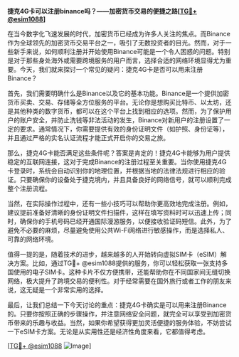 **捷克4G卡可以注册binance吗？——加密货币交易的便捷之路[[TG💪+ @esim1088](https://t.me/s/esim1088)]**

在当今数字化飞速发展的时代，加密货币已经成为许多人关注的焦点。而Binance作为全球领先的加密货币交易平台之一，吸引了无数投资者的目光。然而，对于一些新手来说，如何顺利注册并开始使用Binance可能是一个令人困惑的问题。特别是对于那些身处海外或需要跨境服务的用户而言，选择合适的网络环境显得尤为重要。今天，我们就来探讨一个常见的疑问：捷克4G卡是否可以用来注册Binance？

首先，我们需要明确什么是Binance以及它的基本功能。Binance是一个提供加密货币买卖、交易、存储等全方位服务的平台。无论你是想购买比特币、以太坊，还是其他种类的数字货币，都可以在这个平台上找到相应的选项。然而，为了保护用户的账户安全，并防止洗钱等非法活动的发生，Binance对新用户的注册设置了一定的要求。通常情况下，你需要提供有效的身份证明文件（如护照、身份证等），并且通过严格的实名认证流程才能正式开启你的交易之旅。

那么，捷克4G卡能否满足这些条件呢？答案是肯定的！捷克4G卡能够为用户提供稳定的互联网连接，这对于完成Binance的注册过程至关重要。当你使用捷克4G卡登录时，系统会自动识别你的地理位置，并根据当地的法律法规进行相应的验证。只要确保你的设备处于捷克境内，并且具备良好的网络信号，就可以顺利完成整个注册流程。

当然，在实际操作过程中，还有一些小技巧可以帮助你更高效地完成注册。例如，建议提前准备好清晰的身份证明文件扫描件，这样在填写资料时可以迅速上传；同时，确保你的手机号码已经开通国际漫游服务，以便接收验证码短信。此外，为了避免不必要的麻烦，尽量避免使用公共Wi-Fi网络进行敏感操作，而是选择私人、可靠的网络环境。

值得一提的是，随着技术的进步，越来越多的人开始转向虚拟SIM卡（eSIM）解决方案。比如，通过TG💪+ @esim1088提供的服务，你可以轻松获取一张支持多国使用的电子SIM卡。这种卡片不仅方便携带，还能帮助你在不同国家间无缝切换网络，极大提升了跨境交易的便利性。对于经常需要在国外旅行或者工作的朋友来说，这无疑是一个非常实用的选择。

最后，让我们总结一下今天讨论的重点：捷克4G卡确实是可以用来注册Binance的。只要你按照正确的步骤操作，并注意网络安全问题，就完全可以享受到加密货币带来的乐趣与收益。当然，如果你希望获得更加灵活便捷的服务体验，不妨尝试一下eSIM卡方案。无论是从实用性还是经济性角度来看，它都值得考虑。

[[TG💪+ @esim1088](https://t.me/s/esim1088) ![Image](https://i.postimg.cc/4NQfJmqS/Snipaste-2025-05-13-00-14-12.png)]
